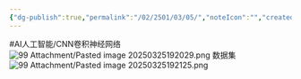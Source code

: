 ```yaml
---
{"dg-publish":true,"permalink":"/02/2501/03/05/","noteIcon":"","created":"2025-03-25T19:19","updated":"2025-07-01T13:38"}
---
```


#AI人工智能/CNN卷积神经网络
![99 Attachment/Pasted image 20250325192029.png](/img/user/99%20Attachment/Pasted%20image%2020250325192029.png)
数据集
![99 Attachment/Pasted image 20250325192125.png](/img/user/99%20Attachment/Pasted%20image%2020250325192125.png)
